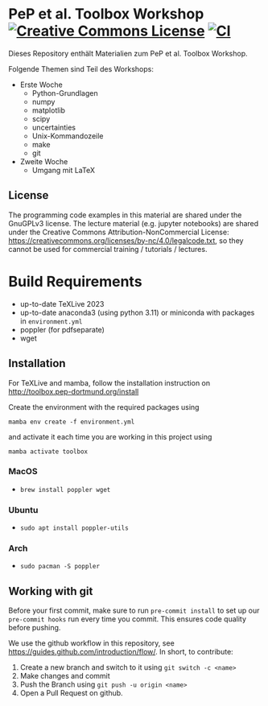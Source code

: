 # PeP et al. Toolbox Workshop <a rel="license" href="http://creativecommons.org/licenses/by-nc/4.0/"><img alt="Creative Commons License" style="border-width:0" src="https://i.creativecommons.org/l/by-nc/4.0/88x31.png" /></a> [![CI](https://github.com/pep-dortmund/toolbox-workshop/actions/workflows/ci.yml/badge.svg)](https://github.com/pep-dortmund/toolbox-workshop/actions/workflows/ci.yml)

Dieses Repository enthält Materialien zum PeP et al. Toolbox Workshop.

Folgende Themen sind Teil des Workshops:

 - Erste Woche
   - Python-Grundlagen
   - numpy
   - matplotlib
   - scipy
   - uncertainties
   - Unix-Kommandozeile
   - make
   - git
 - Zweite Woche
   - Umgang mit LaTeX

## License

The programming code examples in this material are shared under the GnuGPLv3 license.
The lecture material (e.g. jupyter notebooks) are shared under the Creative Commons Attribution-NonCommercial License: https://creativecommons.org/licenses/by-nc/4.0/legalcode.txt, so they cannot be used for commercial training / tutorials / lectures.


# Build Requirements

- up-to-date TeXLive 2023
- up-to-date anaconda3 (using python 3.11) or miniconda with packages in `environment.yml`
- poppler (for pdfseparate)
- wget

## Installation

For TeXLive and mamba, follow the installation instruction on
http://toolbox.pep-dortmund.org/install

Create the environment with the required packages using

```
mamba env create -f environment.yml
```

and activate it each time you are working in this project using

```
mamba activate toolbox
```

### MacOS

- `brew install poppler wget`

### Ubuntu

- `sudo apt install poppler-utils`

### Arch

- `sudo pacman -S poppler`


## Working with git

Before your first commit, make sure to run ``pre-commit install`` to set up our ``pre-commit hooks`` run
every time you commit. This ensures code quality before pushing.

We use the github workflow in this repository, see <https://guides.github.com/introduction/flow/>.
In short, to contribute:

1. Create a new branch and switch to it using `git switch -c <name>`
1. Make changes and commit
1. Push the Branch using `git push -u origin <name>`
1. Open a Pull Request on github.

